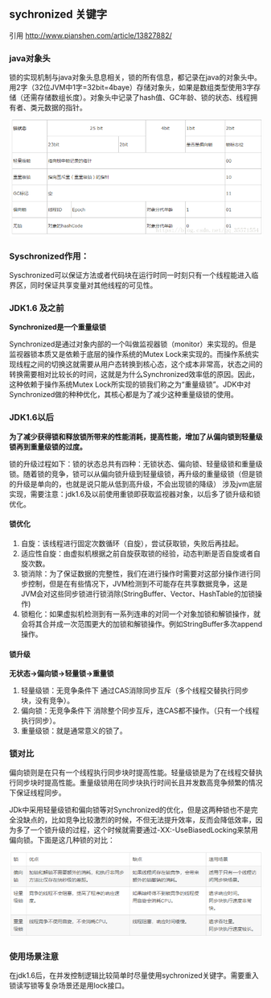 ## sychronized 关键字
引用 http://www.pianshen.com/article/13827882/
### java对象头
锁的实现机制与java对象头息息相关，锁的所有信息，都记录在java的对象头中。用2字（32位JVM中1字=32bit=4baye）存储对象头，如果是数组类型使用3字存储（还需存储数组长度）。对象头中记录了hash值、GC年龄、锁的状态、线程拥有者、类元数据的指针。

![](assets/markword.png)

### Syschronized作用：
Syschronized可以保证方法或者代码块在运行时同一时刻只有一个线程能进入临界区，同时保证共享变量对其他线程的可见性。

### JDK1.6 及之前 
**Synchronized是一个重量级锁**

Synchronized是通过对象内部的一个叫做监视器锁（monitor）来实现的。但是监视器锁本质又是依赖于底层的操作系统的Mutex Lock来实现的。而操作系统实现线程之间的切换这就需要从用户态转换到核心态，这个成本非常高，状态之间的转换需要相对比较长的时间，这就是为什么Synchronized效率低的原因。因此，这种依赖于操作系统Mutex Lock所实现的锁我们称之为“重量级锁”。JDK中对Synchronized做的种种优化，其核心都是为了减少这种重量级锁的使用。

### JDK1.6以后
**为了减少获得锁和释放锁所带来的性能消耗，提高性能，增加了从偏向锁到轻量级锁再到重量级锁的过度。**

锁的升级过程如下：锁的状态总共有四种：无锁状态、偏向锁、轻量级锁和重量级锁。随着锁的竞争，锁可以从偏向锁升级到轻量级锁，再升级的重量级锁（但是锁的升级是单向的，也就是说只能从低到高升级，不会出现锁的降级）
涉及jvm底层实现，需要注意：jdk1.6及以前使用重锁即获取监视器对象，以后多了锁升级和锁优化。

#### 锁优化
1. 自旋：该线程进行固定次数循环（自旋），尝试获取锁，失败后再挂起。
2. 适应性自旋：由虚拟机根据之前自旋获取锁的经验，动态判断是否自旋或者自旋次数。
3. 锁消除：为了保证数据的完整性，我们在进行操作时需要对这部分操作进行同步控制，但是在有些情况下，JVM检测到不可能存在共享数据竞争，这是JVM会对这些同步锁进行锁消除(StringBuffer、Vector、HashTable的加锁操作)
4. 锁粗化：如果虚拟机检测到有一系列连串的对同一个对象加锁和解锁操作，就会将其合并成一次范围更大的加锁和解锁操作。例如StringBuffer多次append操作。

#### 锁升级
**无状态->偏向锁->轻量锁->重量锁**
1. 轻量级锁：无竞争条件下 通过CAS消除同步互斥（多个线程交替执行同步块，没有竞争）。
2. 偏向锁：无竞争条件下 消除整个同步互斥，连CAS都不操作。（只有一个线程执行同步）。
3. 重量级锁：就是通常意义的锁了。


### 锁对比
偏向锁则是在只有一个线程执行同步块时提高性能。轻量级锁是为了在线程交替执行同步块时提高性能。重量级锁用在同步块执行时间长且并发数高竞争频繁的情况下保证线程同步。

JDk中采用轻量级锁和偏向锁等对Synchronized的优化，但是这两种锁也不是完全没缺点的，比如竞争比较激烈的时候，不但无法提升效率，反而会降低效率，因为多了一个锁升级的过程，这个时候就需要通过-XX:-UseBiasedLocking来禁用偏向锁。下面是这几种锁的对比：

![](assets/锁对比.png)
### 使用场景注意

在jdk1.6后，在并发控制逻辑比较简单时尽量使用sychronized关键字。需要重入锁读写锁等复杂场景还是用lock接口。